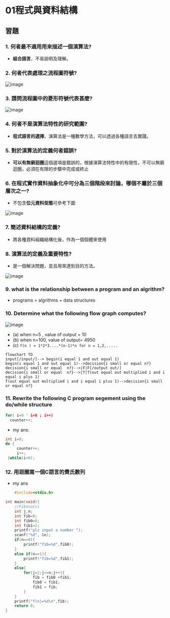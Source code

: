 # 01程式與資料結構
## 習題
### 1. 何者最不適用用來描述一個演算法?
   * **組合語言**，不易說明及理解。
### 2. 何者代表處理之流程圖符號?

![image](https://user-images.githubusercontent.com/62127656/156813021-544f3928-23bb-4c41-8d87-ff458811e6a5.png)

### 3. 請問流程圖中的菱形符號代表甚麼?

![image](https://user-images.githubusercontent.com/62127656/156813084-d453b37f-7848-4ed1-94db-7a446be01b84.png)

### 4. 何者不是演算法特性的研究範圍?
   * **程式語言的選擇**，演算法是一種數學方法，可以透過各種語言去實踐。
### 5. 對於演算法的定義何者錯誤?
   * **可以有無窮迴圈**這個選項是錯誤的，根據演算法特性中的有限性，不可以無窮迴圈，必須在有限的步驟中完成或終止
### 6. 在程式實作資料抽象化中可分為三個階段來討論，哪個不屬於三個層次之一?
   * 不包含**位元資料型態**可參考下圖

![image](https://user-images.githubusercontent.com/62127656/156814559-4b314621-2809-496f-9bd9-74f989eb73c2.png)


### 7. 簡述資料結構的定義?
   * 將各種資料組織結構化後，作為一個個體來使用
### 8. 演算法的定義及重要特性?
   * 是一個解決問題，並且用來達到目的方法。
   
   ![image](https://user-images.githubusercontent.com/62127656/156825932-807b46a2-afc6-4f77-a861-d42d55688295.png)

   
### 9. what is the relationship between a program and an algrithm?
   * programs = algrithms + data structures
### 10. Determine what the following flow graph computes?

![image](https://user-images.githubusercontent.com/62127656/156815931-6743f55f-52ce-4992-9210-80d010acb01d.png)

   * (a) when n=5 , value of output = 10
   * (b) when n=100, value of output= 4950
   * (c) ```f(n ) = 1*2*3....*(n-1)*n for n = 1,2,.....```
   ```mermaid
  flowchart TD
  input[/input/]--> begin(i equal 1 and out equal 1)
  begin(i equal 1 and out equal 1)-->decision{i small or equal n?}
  decision{i small or equal  n?}-->|F|F[/output out/]
  decision{i small or equal  n?}-->|T|T(out equal out multiplied i and i equal i plus 1)
  T(out equal out multiplied i and i equal i plus 1)-->decision{i small or equal n?}
  
   ```
### 11. Rewrite the following C program segement using the do/while structure
```c
for( i=0 ' i<6 ; i++)
  counter++;
```
   * my ans:
   ```c
   int i=0;
   do {
        counter++;
        i++;
    }while(i<6);
   ```
### 12. 用迴圈寫一個C語言的費氏數列
   * my ans
```c
    #include<stdio.h>

int main(void){
    //Fibonacci
    int j,n;
    int fib=0;
    int fib0=0;
    int fib1=1;
    printf("plz input a number ");
    scanf("%d", &n);
    if(n==0){
        printf("fib=%d",fib0);
    }
    else if(n==1){
        printf("fib=%d",fib1);
    }
    else{
        for(j=2;j<=n;j++){
            fib = fib0 +fib1;
            fib0 = fib1;
            fib1 = fib;
        }
    }
    printf("f(n)=%d\n",fib);
    return 0;
}
```
